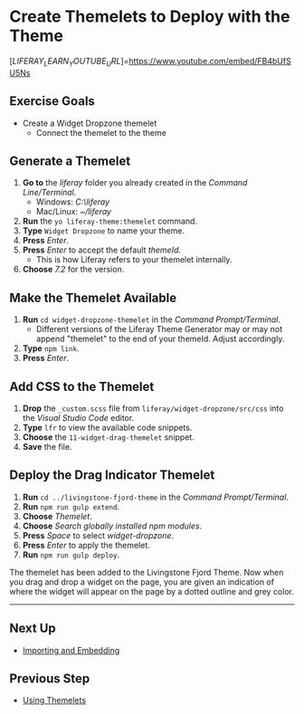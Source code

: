 # Create Themelets to Deploy with the Theme

[$LIFERAY_LEARN_YOUTUBE_URL$]=https://www.youtube.com/embed/FB4bUfSU5Ns

## Exercise Goals

* Create a Widget Dropzone themelet
	* Connect the themelet to the theme

## Generate a Themelet
1. **Go to** the _liferay_ folder you already created in the _Command Line/Terminal_.
	- Windows: _C:\liferay_
	- Mac/Linux: _~/liferay_
2. **Run** the `yo liferay-theme:themelet` command.   
5. **Type** `Widget Dropzone` to name your theme.  
6. **Press** _Enter_.  
7. **Press** _Enter_ to accept the default _themeId_.
	- This is how Liferay refers to your themelet internally.
8. **Choose** _7.2_ for the version.

## Make the Themelet Available
1. **Run** `cd widget-dropzone-themelet` in the _Command Prompt/Terminal_.
	- Different versions of the Liferay Theme Generator may or may not append "themelet" to the end of your themeId. Adjust accordingly.
2. **Type** `npm link`.  
3. **Press** _Enter_. 

## Add CSS to the Themelet 
1. **Drop** the `_custom.scss` file from `liferay/widget-dropzone/src/css` into the _Visual Studio Code_ editor.  
2. **Type** `lfr` to view the available code snippets.
3. **Choose** the `11-widget-drag-themelet` snippet.
4. **Save** the file.  

## Deploy the Drag Indicator Themelet
1. **Run** `cd ../livingstone-fjord-theme` in the _Command Prompt/Terminal_.  
2. **Run** `npm run gulp extend`.  
3. **Choose** _Themelet_.   
4. **Choose** _Search globally installed npm modules_.  
5. **Press** _Space_ to select _widget-dropzone_.  
6. **Press** _Enter_ to apply the themelet.  
7. **Run** `npm run gulp deploy`.

The themelet has been added to the Livingstone Fjord Theme. Now when you drag and drop a widget on the page, you are given an indication of where the widget will appear on the page by a dotted outline and grey color.

<!--
## Generate a Second Themelet
1. **Go to** the _liferay_ folder you already created in the _Command Line/Terminal_.
	- Windows: _C:\liferay_
	- Mac/Linux: _~/liferay_
2. **Run** the `yo liferay-theme:themelet` command.   
3. **Type** `Product Menu Animation` to name your theme.  
4. **Press** _Enter_.  
5. **Press** _Enter_ to accept the default _themeId_.
	- This is how Liferay refers to your theme internally.
6. **Choose** _7.2_ for the version.
7. **Run** `cd product-menu-animation-themelet` in the _Command Prompt/Terminal_.  
8. **Run** `npm link`.  

## Add Animation CSS
1. **Drop** the `_custom.scss` file from `liferay/product-menu-animation-themelet/src/css` into the _Visual Studio Code_ editor.  
* **Type** `lfr` to view the available code snippets.
* **Choose** the `12-product-menu-themelet` snippet.
* **Save** the file.  

## Deploy the Menu Animation Themelet
1. **Run** `cd ../livingstone-fjord-theme` in the _Command Prompt/Terminal_.  
2. **Run** `gulp extend`.  
3. **Choose** _Themelet_.   
4. **Choose** _Search globally installed npm modules_.  
5. **Press** _Space_ to select _product-menu-animation-themelet_.  
6. **Press** _Enter_ to apply the themelet.  
7. **Run** `npm run gulp deploy`.  

<img src="../../images/menu-animation.png" style="max-width: 100%">
--> 

---

## Next Up

* [Importing and Embedding](./importing-and-embedding.md)

## Previous Step

* [Using Themelets](./using-themelets.md)